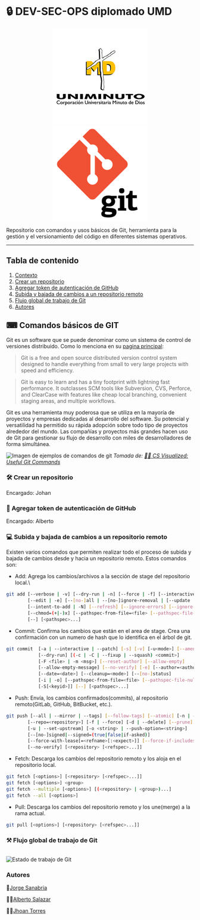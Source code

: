 # 🔒 DEV-SEC-OPS diplomado UMD

<p align="center">
    <img src="./images/logo-umd.jpg" alt="logo" width="256"/>
    <img src="./images/logo-git.png" alt="logo" width="256"/>
</p>

Repositorio con comandos y usos básicos de Git, herramienta para la gestión y el versionamiento del código en diferentes sistemas operativos.

---

## Tabla de contenido

1. [Contexto](#-comandos-básicos-de-git)
2. [Crear un repositorio](#-crear-un-repositorio)
3. [Agregar token de autenticación de GitHub](#-agregar-token-de-autenticación-de-github)
4. [Subida y bajada de cambios a un repositorio remoto](#-subida-y-bajada-de-cambios-a-un-repositorio-remoto)
5. [Flujo global de trabajo de Git](#-flujo-global-de-trabajo-de-git)
6. [Autores](#autores)

## ⌨ Comandos básicos de GIT
Git es un software que se puede denominar como un sistema de control de versiones distribuido. Como lo menciona en su [pagina principal](https://git-scm.com/):

> Git is a free and open source distributed version control system designed to handle everything from small to very large projects with speed and efficiency.

> Git is easy to learn and has a tiny footprint with lightning fast performance. It outclasses SCM tools like Subversion, CVS, Perforce, and ClearCase with features like cheap local branching, convenient staging areas, and multiple workflows.

Git es una herramienta muy poderosa que se utiliza en la mayoría de proyectos y empresas dedicadas al desarrollo del software. Su potencial y versatilidad ha permitido su rápida adopción sobre todo tipo de proyectos alrededor del mundo. Las compañías y proyectos más grandes hacen uso de Git para gestionar su flujo de desarrollo con miles de desarrolladores de forma simultánea.

![Imagen de ejemplos de comandos de git](https://res.cloudinary.com/practicaldev/image/fetch/s--AS0ya8UC--/c_imagga_scale,f_auto,fl_progressive,h_420,q_auto,w_1000/https://dev-to-uploads.s3.amazonaws.com/i/rixan4h4z8y94eq89som.png)
*Tomada de: [🌳🚀 CS Visualized: Useful Git Commands](https://dev.to/lydiahallie/cs-visualized-useful-git-commands-37p1)*

### 🛠 Crear un repositorio
Encargado: Johan

### 🔑 Agregar token de autenticación de GitHub
Encargado: Alberto

### 💻 Subida y bajada de cambios a un repositorio remoto
Existen varios comandos que permiten realizar todo el proceso de subida y bajada de cambios desde y hacia un repositorio remoto. Estos comandos son:
- Add: Agrega los cambios/archivos a la sección de stage del repositorio local.\
```bash
git add [--verbose | -v] [--dry-run | -n] [--force | -f] [--interactive | -i] [--patch | -p]
        [--edit | -e] [--[no-]all | --[no-]ignore-removal | [--update | -u]]
        [--intent-to-add | -N] [--refresh] [--ignore-errors] [--ignore-missing] [--renormalize]
        [--chmod=(+|-)x] [--pathspec-from-file=<file> [--pathspec-file-nul]]
        [--] [<pathspec>...]
```
- Commit: Confirma los cambios que están en el area de stage. Crea una confirmación con un numero de hash que lo identifica en el árbol de git.
```bash
git commit  [-a | --interactive | --patch] [-s] [-v] [-u<mode>] [--amend]
            [--dry-run] [(-c | -C | --fixup | --squash) <commit>]
            [-F <file> | -m <msg>] [--reset-author] [--allow-empty]
            [--allow-empty-message] [--no-verify] [-e] [--author=<author>]
            [--date=<date>] [--cleanup=<mode>] [--[no-]status]
            [-i | -o] [--pathspec-from-file=<file> [--pathspec-file-nul]]
            [-S[<keyid>]] [--] [<pathspec>...]
```
- Push: Envía, los cambios confirmados(commits), al repositorio remoto(GitLab, GitHub, BitBucket, etc.).
```bash
git push [--all | --mirror | --tags] [--follow-tags] [--atomic] [-n | --dry-run] [--receive-pack=<git-receive-pack>]
        [--repo=<repository>] [-f | --force] [-d | --delete] [--prune] [-v | --verbose]
        [-u | --set-upstream] [-o <string> | --push-option=<string>]
        [--[no-]signed|--signed=(true|false|if-asked)]
        [--force-with-lease[=<refname>[:<expect>]] [--force-if-includes]]
        [--no-verify] [<repository> [<refspec>...]]
```
- Fetch: Descarga los cambios del repositorio remoto y los aloja en el repositorio local.
```bash
git fetch [<options>] [<repository> [<refspec>...]]
git fetch [<options>] <group>
git fetch --multiple [<options>] [(<repository> | <group>)...]
git fetch --all [<options>]
```
- Pull: Descarga los cambios del repositorio remoto y los une(merge) a la rama actual.
```bash
git pull [<options>] [<repository> [<refspec>...]]
```

### ⚒ Flujo global de trabajo de Git
\
![Estado de trabajo de Git](https://www.git-tower.com/learn/media/pages/git/ebook/en/command-line/remote-repositories/introduction/ca91d7d832-1673968486/basic-remote-workflow.png)

### Autores
🤵[Jorge Sanabria](https://github.com/jorgesanux)

👨‍💻[Alberto Salazar](https://github.com/albersamart)

👨‍🍳[Jhoan Torres](https://github.com/jhoant1510)

